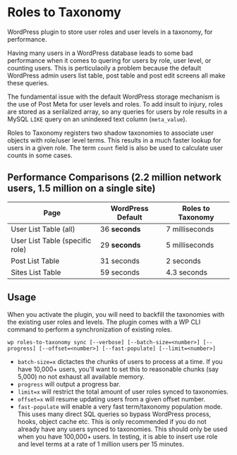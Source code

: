 # Roles to Taxonomy

WordPress plugin to store user roles and user levels in a taxonomy, for performance.

Having many users in a WordPress database leads to some bad performance when it comes to quering for users by role, user level, or counting users. This is perticulaoily a problem because the default WordPress admin users list table, post table and post edit screens all make these queries.

The fundamental issue with the default WordPress storage mechanism is the use of Post Meta for user levels and roles. To add insult to injury, roles are stored as a serilalized array, so any queries for users by role results in a MySQL `LIKE` query on an unindexed text column (`meta_value`).

Roles to Taxonomy registers two shadow taxonomies to associate user objects with role/user level terms. This results in a much faster lookup for  users in a given role. The term `count` field is also be used to calculate user counts in some cases.

## Performance Comparisons (2.2 million network users, 1.5 million on a single site)

|Page|WordPress Default|Roles to Taxonomy|
|---|---|---|
|User List Table (all)|36 **seconds**|7 milliseconds|
|User List Table (specific role)|29 **seconds**|5 milliseconds|
|Post List Table|31 seconds|2 seconds|
|Sites List Table|59 seconds|4.3 seconds|

## Usage

When you activate the plugin, you will need to backfill the taxonomies with the existing user roles and levels. The plugin comes with a WP CLI command to perform a synchronization of existing roles.

```
wp roles-to-taxonomy sync [--verbose] [--batch-size=<number>] [--progress] [--offset=<number>] [--fast-populate] [--limit=<number>]
```

- `batch-size=x` dictactes the chunks of users to process at a time. If you have 10,000+ users, you'll want to set this to reasonable chunks (say 5,000) no not exhaust all available memory.
- `progress` will output a progress bar.
- `limit=x` will restrict the total amount of user roles synced to taxonomies.
- `offset=x` will resume updating users from a given offset number.
- `fast-populate` will enable a very fast term/taxonomy population mode. This uses many direct SQL queries so bypass WordPress process, hooks, object cache etc. This is only recommended if you do not already have any users synced to taxonomies. This should only be used when you have 100,000+ users. In testing, it is able to insert use role and level terms at a rate of 1 million users per 15 minutes.

